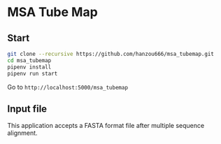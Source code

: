 # MSA Tube Map

## Start

```bash
git clone --recursive https://github.com/hanzou666/msa_tubemap.git
cd msa_tubemap
pipenv install
pipenv run start
```

Go to `http://localhost:5000/msa_tubemap`

## Input file

This application accepts a FASTA format file after multiple sequence alignment.
